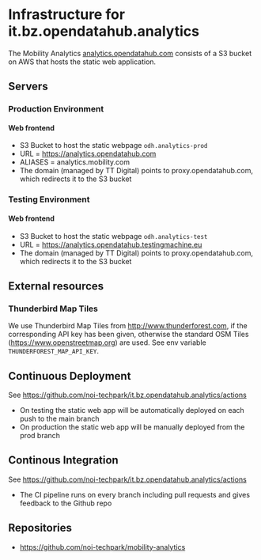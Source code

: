 # Infrastructure for it.bz.opendatahub.analytics

The Mobility Analytics [analytics.opendatahub.com](https://analytics.opendatahub.com) consists of a S3 bucket on AWS that hosts the static web application.

## Servers

### Production Environment
#### Web frontend
- S3 Bucket to host the static webpage `odh.analytics-prod`
- URL = https://analytics.opendatahub.com
- ALIASES = analytics.mobility.com
- The domain (managed by TT Digital) points to proxy.opendatahub.com, which redirects it to the S3 bucket

### Testing Environment
#### Web frontend
- S3 Bucket to host the static webpage `odh.analytics-test`
- URL = https://analytics.opendatahub.testingmachine.eu
- The domain (managed by TT Digital) points to proxy.opendatahub.com, which redirects it to the S3 bucket

## External resources

### Thunderbird Map Tiles
We use Thunderbird Map Tiles from http://www.thunderforest.com, if the
corresponding API key has been given, otherwise the standard OSM Tiles
(https://www.openstreetmap.org) are used. See env variable `THUNDERFOREST_MAP_API_KEY`.

## Continuous Deployment
See https://github.com/noi-techpark/it.bz.opendatahub.analytics/actions

- On testing the static web app will be automatically deployed on each push to the main branch
- On production the static web app will be manually deployed from the prod branch

## Continous Integration
See https://github.com/noi-techpark/it.bz.opendatahub.analytics/actions

- The CI pipeline runs on every branch including pull requests and gives feedback to the Github repo

## Repositories
- https://github.com/noi-techpark/mobility-analytics
